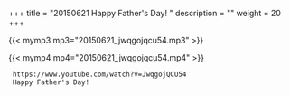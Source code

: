 +++
title = "20150621  Happy Father's Day! "
description = ""
weight = 20
+++

{{< mymp3 mp3="20150621_jwqgojqcu54.mp3" >}}

{{< mymp4 mp4="20150621_jwqgojqcu54.mp4" >}}

     https://www.youtube.com/watch?v=JwqgojQCU54 
     Happy Father's Day! 
     
